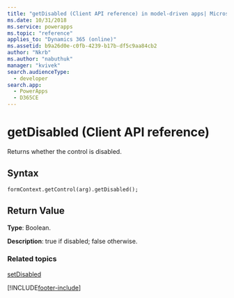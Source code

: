 ```yaml
---
title: "getDisabled (Client API reference) in model-driven apps| MicrosoftDocs"
ms.date: 10/31/2018
ms.service: powerapps
ms.topic: "reference"
applies_to: "Dynamics 365 (online)"
ms.assetid: b9a26d0e-c0fb-4239-b17b-df5c9aa84cb2
author: "Nkrb"
ms.author: "nabuthuk"
manager: "kvivek"
search.audienceType: 
  - developer
search.app: 
  - PowerApps
  - D365CE
---
```

# getDisabled (Client API reference)

Returns whether the control is disabled.

## Syntax

`formContext.getControl(arg).getDisabled();`

## Return Value

**Type**: Boolean.

**Description**: true if disabled; false otherwise. 

### Related topics

[setDisabled](setDisabled.md)

[!INCLUDE[footer-include](../../../../../includes/footer-banner.md)]